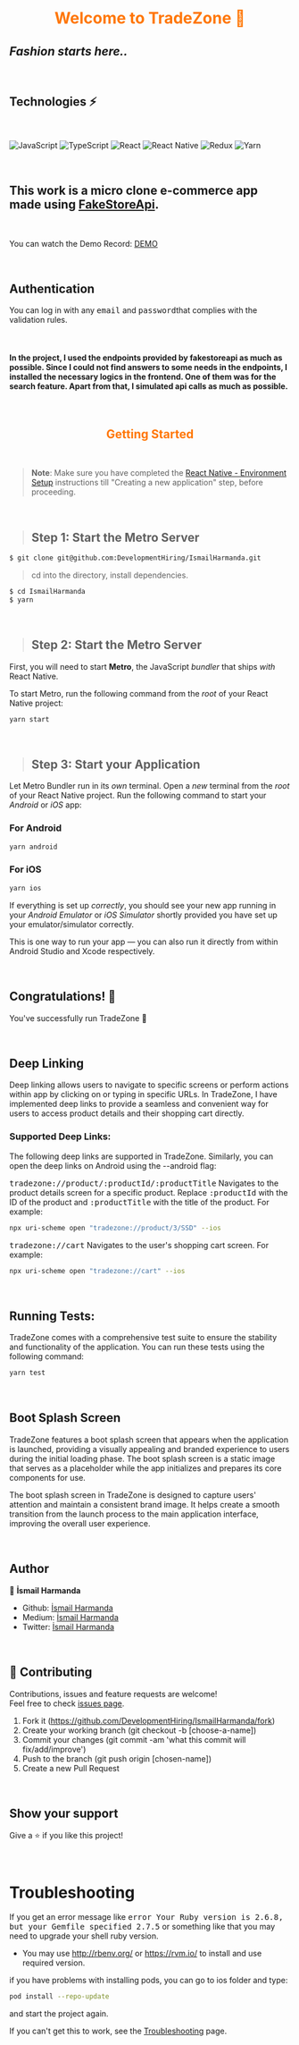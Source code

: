 <h1 style="color:rgb(255,119,5);font-weight:bold;text-align:center" >Welcome to TradeZone 👋</h1>

## _Fashion starts here.._

<br/>

## Technologies ⚡

<br/>

![JavaScript](https://img.shields.io/badge/javascript-%23323330.svg?style=for-the-badge&logo=javascript&logoColor=%23F7DF1E)
![TypeScript](https://img.shields.io/badge/typescript-%23007ACC.svg?style=for-the-badge&logo=typescript&logoColor=white)
![React](https://img.shields.io/badge/react-%2320232a.svg?style=for-the-badge&logo=react&logoColor=%2361DAFB)
![React Native](https://img.shields.io/badge/react_native-%2320232a.svg?style=for-the-badge&logo=react&logoColor=%2361DAFB)
![Redux](https://img.shields.io/badge/redux-%23593d88.svg?style=for-the-badge&logo=redux&logoColor=white)
![Yarn](https://img.shields.io/badge/yarn-%232C8EBB.svg?style=for-the-badge&logo=yarn&logoColor=white)

<br/>

<h2>This work is a micro clone e-commerce app made using <a href="https://fakestoreapi.com">FakeStoreApi</a>.</h2>

<br/>

You can watch the Demo Record: [DEMO](https://streamable.com/7a8dfg)

<br/>

## Authentication

You can log in with any <kbd>email</kbd> and <kbd>password</kbd>that complies with the validation rules.

<br/>

<h4>In the project, I used the endpoints provided by fakestoreapi as much as possible. Since I could not find answers to some needs in the endpoints, I installed the necessary logics in the frontend. One of them was for the search feature. Apart from that, I simulated api calls as much as possible.</h4>

<br/>

<!-- - https://fazlagida-case.netlify.app/
- Navigate through the navigation links.
- Click the album/podcast item card.
- ✨Magic ✨ -->

<h2 style="color:rgb(255,119,5);font-weight:bold;text-align:center" >Getting Started</h2>
<br/>

> **Note**: Make sure you have completed the [React Native - Environment Setup](https://reactnative.dev/docs/environment-setup) instructions till "Creating a new application" step, before proceeding.

<br/>

> ## Step 1: Start the Metro Server

```sh
$ git clone git@github.com:DevelopmentHiring/IsmailHarmanda.git
```

> cd into the directory, install dependencies.

```sh
$ cd IsmailHarmanda
$ yarn
```

<br/>

> ## Step 2: Start the Metro Server

First, you will need to start **Metro**, the JavaScript _bundler_ that ships _with_ React Native.

To start Metro, run the following command from the _root_ of your React Native project:

```bash
yarn start
```

<br/>

> ## Step 3: Start your Application

Let Metro Bundler run in its _own_ terminal. Open a _new_ terminal from the _root_ of your React Native project. Run the following command to start your _Android_ or _iOS_ app:

### For Android

```bash
yarn android
```

### For iOS

```bash
yarn ios
```

If everything is set up _correctly_, you should see your new app running in your _Android Emulator_ or _iOS Simulator_ shortly provided you have set up your emulator/simulator correctly.

This is one way to run your app — you can also run it directly from within Android Studio and Xcode respectively.

<br/>

## Congratulations! 🎉

You've successfully run TradeZone 🥳

<br/>

## Deep Linking

Deep linking allows users to navigate to specific screens or perform actions within app by clicking on or typing in specific URLs. In TradeZone, I have implemented deep links to provide a seamless and convenient way for users to access product details and their shopping cart directly.

### Supported Deep Links:

The following deep links are supported in TradeZone. Similarly, you can open the deep links on Android using the --android flag:

<kbd>tradezone://product/:productId/:productTitle</kbd> Navigates to the product details screen for a specific product. Replace <kbd>:productId</kbd> with the ID of the product and <kbd>:productTitle</kbd> with the title of the product. For example:

```bash
npx uri-scheme open "tradezone://product/3/SSD" --ios

```

<kbd>tradezone://cart</kbd> Navigates to the user's shopping cart screen. For example:

```bash
npx uri-scheme open "tradezone://cart" --ios

```

<br/>

## Running Tests:

TradeZone comes with a comprehensive test suite to ensure the stability and functionality of the application. You can run these tests using the following command:

```bash
yarn test

```

 <br/>

## Boot Splash Screen

TradeZone features a boot splash screen that appears when the application is launched, providing a visually appealing and branded experience to users during the initial loading phase. The boot splash screen is a static image that serves as a placeholder while the app initializes and prepares its core components for use.

The boot splash screen in TradeZone is designed to capture users' attention and maintain a consistent brand image. It helps create a smooth transition from the launch process to the main application interface, improving the overall user experience.

 <br/>

## Author

👤 **İsmail Harmanda**

- Github: [İsmail Harmanda](https://github.com/ismailharmanda)
- Medium: [İsmail Harmanda](https://medium.com/@ismailharmanda)
- Twitter: [İsmail Harmanda](https://twitter.com/ismail_harmanda)

<br/>

## 🤝 Contributing

Contributions, issues and feature requests are welcome!<br />Feel free to check [issues page](https://github.com/DevelopmentHiring/IsmailHarmanda/issues).

1. Fork it (https://github.com/DevelopmentHiring/IsmailHarmanda/fork)
2. Create your working branch (git checkout -b [choose-a-name])
3. Commit your changes (git commit -am 'what this commit will fix/add/improve')
4. Push to the branch (git push origin [chosen-name])
5. Create a new Pull Request

<br/>

## Show your support

Give a ⭐️ if you like this project!

<br/>

# Troubleshooting

If you get an error message like <kbd>error Your Ruby version is 2.6.8, but your Gemfile specified 2.7.5</kbd> or something like that you may need to upgrade your shell ruby version.

- You may use http://rbenv.org/ or https://rvm.io/ to install and use required version.

if you have problems with installing pods, you can go to ios folder and type:

```bash
pod install --repo-update
```

and start the project again.

If you can't get this to work, see the [Troubleshooting](https://reactnative.dev/docs/troubleshooting) page.
